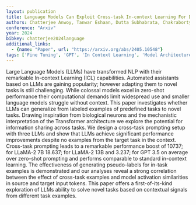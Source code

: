 ```yaml
---
layout: publication
title: Language Models Can Exploit Cross-task In-context Learning For Data-scarce Novel Tasks
authors: Chatterjee Anwoy, Tanwar Eshaan, Dutta Subhabrata, Chakraborty Tanmoy
conference: "Arxiv"
year: 2024
bibkey: chatterjee2024language
additional_links:
  - {name: "Paper", url: "https://arxiv.org/abs/2405.10548"}
tags: ['Fine Tuning', 'GPT', 'In Context Learning', 'Model Architecture', 'Pretraining Methods', 'Prompting', 'RAG', 'Transformer']
---
```

Large Language Models (LLMs) have transformed NLP with their remarkable In-context Learning (ICL) capabilities. Automated assistants based on LLMs are gaining popularity; however adapting them to novel tasks is still challenging. While colossal models excel in zero-shot performance their computational demands limit widespread use and smaller language models struggle without context. This paper investigates whether LLMs can generalize from labeled examples of predefined tasks to novel tasks. Drawing inspiration from biological neurons and the mechanistic interpretation of the Transformer architecture we explore the potential for information sharing across tasks. We design a cross-task prompting setup with three LLMs and show that LLMs achieve significant performance improvements despite no examples from the target task in the context. Cross-task prompting leads to a remarkable performance boost of 10737; for LLaMA-2 7B 18.637; for LLaMA-2 13B and 3.237; for GPT 3.5 on average over zero-shot prompting and performs comparable to standard in-context learning. The effectiveness of generating pseudo-labels for in-task examples is demonstrated and our analyses reveal a strong correlation between the effect of cross-task examples and model activation similarities in source and target input tokens. This paper offers a first-of-its-kind exploration of LLMs ability to solve novel tasks based on contextual signals from different task examples.
